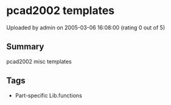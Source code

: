 # pcad2002 templates

Uploaded by admin on 2005-03-06 16:08:00 (rating 0 out of 5)

## Summary

pcad2002 misc templates

## Tags

- Part-specific Lib.functions
